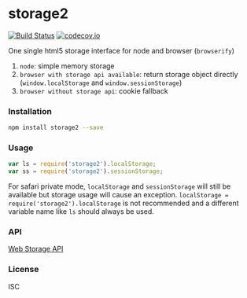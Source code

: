 # storage2

[![Build Status](https://travis-ci.org/pqx/storage2.svg)](https://travis-ci.org/pqx/storage2) [![codecov.io](http://codecov.io/github/pqx/storage2/coverage.svg?branch=master)](http://codecov.io/github/pqx/storage2?branch=master)

One single html5 storage interface for node and browser (`browserify`)

1.  `node`: simple memory storage
2.  `browser with storage api available`: return storage object directly (`window.localStorage` and `window.sessionStorage`)
3.  `browser without storage api`: cookie fallback

### Installation

```sh
npm install storage2 --save
```

### Usage

```javascript
var ls = require('storage2').localStorage;
var ss = require('storage2').sessionStorage;
```

For safari private mode, `localStorage` and `sessionStorage` will still be available but storage usage will cause an exception. `localStorage = require('storage2').localStorage` is not recommended and a different variable name like `ls` should always be used.

### API

[Web Storage API](https://developer.mozilla.org/en-US/docs/Web/API/Storage)

### License

ISC
